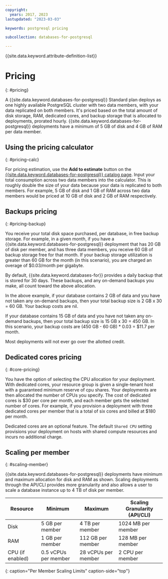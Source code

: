 ```yaml
---
copyright:
  years: 2017, 2023
lastupdated: "2023-03-03"

keywords: postgresql pricing

subcollection: databases-for-postgresql

---
```


{{site.data.keyword.attribute-definition-list}}

# Pricing
{: #pricing}

A {{site.data.keyword.databases-for-postgresql}} Standard plan deploys as one highly available PostgreSQL cluster with two data members, with your data replicated on both members. It's priced based on the total amount of disk storage, RAM, dedicated cores, and backup storage that is allocated to deployments, prorated hourly. {{site.data.keyword.databases-for-postgresql}} deployments have a minimum of 5 GB of disk and 4 GB of RAM per data member.

## Using the pricing calculator
{: #pricing-calc}

For pricing estimation, use the **Add to estimate** button on the [{{site.data.keyword.databases-for-postgresql}} catalog page](https://cloud.ibm.com/catalog/databases-for-postgresql). Input your total consumption across two data members into the calculator. This is roughly double the size of your data because your data is replicated to both members. For example, 5 GB of disk and 1 GB of RAM across two data members would be priced at 10 GB of disk and 2 GB of RAM respectively. 

## Backups pricing
{: #pricing-backup}

You receive your total disk space purchased, per database, in free backup storage. For example, in a given month, if you have a {{site.data.keyword.databases-for-postgresql}} deployment that has 20 GB of disk per member, and has three data members, you receive 60 GB of backup storage free for that month. If your backup storage utilization is greater than 60 GB for the month (in this scenario), you are charged an overage of $0.03/month per gigabyte. 

By default, {{site.data.keyword.databases-for}} provides a daily backup that is stored for 30 days. These backups, and any on-demand backups you make, all count toward the above allocation.

In the above example, if your database contains 2 GB of data and you have not taken any on-demand backups, then your total backup size is 2 GB x 30 = 60 GB. Your backup costs are nil.

If your database contains 15 GB of data and you have not taken any on-demand backups, then your total backup size is 15 GB x 30 = 450 GB. In this scenario, your backup costs are (450 GB - 60 GB) * 0.03 = $11.7 per month.

Most deployments will not ever go over the allotted credit.

## Dedicated cores pricing
{: #core-pricing}

You have the option of selecting the CPU allocation for your deployment. With dedicated cores, your resource group is given a single-tenant host with a guaranteed minimum reserve of cpu shares. Your deployments are then allocated the number of CPUs you specify. The cost of dedicated cores is $30 per core per month, and each member gets the selected number of cores. For example, if you provision a deployment with three dedicated cores per member that is a total of six cores and billed at $180 per month. 

Dedicated cores are an optional feature. The default `Shared CPU` setting provisions your deployment on hosts with shared compute resources and incurs no additional charge.

## Scaling per member
{: #scaling-member}

{{site.data.keyword.databases-for-postgresql}} deployments have minimum and maximum allocation for disk and RAM as shown. Scaling deployments through the API/CLI provides more granularity and also allows a user to scale a database instance up to 4 TB of disk per member.

| Resource | Minimum | Maximum | Scaling Granularity (API/CLI) |
| ---------- | ----- | ----- | ------- |
| Disk | 5 GB per member | 4 TB per member | 1024 MB per member |
| RAM | 1 GB per member | 112 GB per member | 128 MB per member |
| CPU (if enabled) | 0.5 vCPUs per member | 28 vCPUs per member| 2 CPU per member |
{: caption="Per Member Scaling Limits" caption-side="top"}
